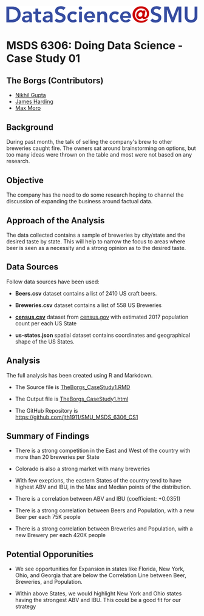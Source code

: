 ![SMU DataScience Logo](img/logo-2.png)
# MSDS 6306: Doing Data Science - Case Study 01

## The Borgs (Contributors)
- [Nikhil Gupta](mailto:guptan@smu.edu)
- [James Harding](mailto:harding@smu.edu)
- [Max Moro](mailto:mmoro@smu.edu)

## Background 

During past month, the talk of selling the company's brew to other breweries caught fire.  The owners sat around brainstorming on options, but too many  ideas were thrown on the table and most were not based on any research. 

## Objective

The company has the need to do some research hoping to channel the discussion of expanding the business around factual data. 

## Approach of the Analysis

The data collected contains a sample of breweries by city/state and the desired taste by state.  This will help to narrow the focus to areas where beer is seen as a necessity and a strong opinion as to the desired taste.  

## Data Sources

Follow data sources have been used:

- **Beers.csv** dataset contains a list of 2410 US craft beers. 

- **Breweries.csv**  dataset contains a list of 558 US  Breweries

- **[census.csv](https://www2.census.gov/programs-surveys/popest/datasets/2010-2017/national/totals/nst-est2017-alldata.csv)**  dataset from [census.gov](https://www.census.gov/data/tables/2017/demo/popest/nation-total.html) with estimated 2017 population count per each US State 

- **us-states.json** spatial dataset contains coordinates and geographical shape of the US States.

## Analysis 

The full analysis has been created using R and Markdown. 

- The Source file is [TheBorgs_CaseStudy1.RMD](https://github.com/jth1911/SMU_MSDS_6306_CS1/blob/master/TheBorgs_CaseStudy1.Rmd)

- The Output file is [TheBorgs_CaseStudy1.html](https://github.com/jth1911/SMU_MSDS_6306_CS1/blob/master/TheBorgs_CaseStudy1.html)

- The GitHub Repository is https://github.com/jth1911/SMU_MSDS_6306_CS1 

## Summary of Findings

- There is a strong competition in the East and West of the country with more than 20 breweries per State

- Colorado is also a strong market with many breweries

- With few exeptions, the eastern States of the country tend to have highest ABV and IBU, in the Max and Median points of the distribution.

- There is a correlation between ABV and IBU (coefficient: +0.0351)

- There is a strong correlation between Beers and Population, with a new Beer per each 75K people

- There is a strong correlation between Breweries and Population, with a new Brewery per each 420K people

## Potential Opporunities

- We see opportunities for Expansion in states like Florida, New York, Ohio, and Georgia that are below the Correlation Line between Beer, Breweries, and Population. 

- Within above States, we would highlight New York and Ohio states having the strongest  ABV and IBU. This could be a good fit for our strategy
 

